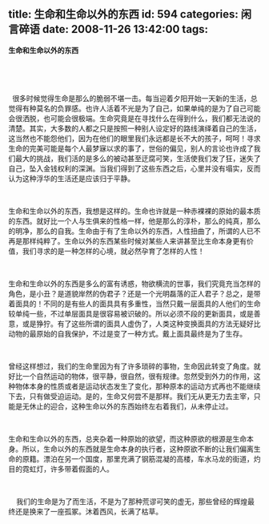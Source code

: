 title: 生命和生命以外的东西
id: 594
categories: 闲言碎语
date: 2008-11-26 13:42:00
tags:
---

**<span>生命和生命以外的东西</span>**

</br>

<span></span>

</br>

<span>&nbsp; </span><span>很多时候觉得生命是那么的脆弱不堪一击。每当迎着夕阳开始一天新的生活，总觉得有种莫名的负罪感。也许人活着不光是为了自己，如果单纯的是为了自己可能会很洒脱，也可能会很极端。生命究竟是在寻找什么在得到什么，我们都无法说的清楚。其实，大多数的人都之只是按照一种别人设定好的路线演绎着自己的生活，这当然也不能怨他们，因为在他们的眼里我们永远都是长不大的孩子，呵呵！寻求生命的完美可能是每个人最梦寐以求的事了，世俗的偏见，别人的言论也许成了我们最大的挑战，我们活的是多么的被动甚至迂腐可笑，生活使我们发了狂，迷失了自己，坠入金钱权利的深渊。当我们得到了这些东西之后，心里并没有塌实，反而认为这种浮华的生活还是应该归于平静。</span><span></span>

</br>

<span>生命和生命以外的东西，我想是这样的。生命也许就是一种赤裸裸的原始的最本质的东西。就好比一个人与生俱来的性格一样，他是那么的淳朴，那么的纯真，那么的明净，那么的自我。生命由于有了生命以外的东西，人性扭曲了，所谓的人已不再是那样纯粹了。生命以外的东西某些时候对某些人来讲甚至比生命本身更有价值，我们寻求的是一种怎样的心境，就必然孕育了怎样的人性！</span><span></span>

</br>

<span>生命和生命以外的东西是多么的富有诱惑，物欲横流的世事，我们究竟充当怎样的角色，是小丑？是道貌岸然的伪君子？还是一个光明磊落的正人君子？总之，是带着面具的！不同的是有些人的面具具有多重性，当然只戴一层面具的人他们的生命较单纯一些，不过单层面具是很容易被识破的。所以必须不段的更新面具，或是善意，或是狰狞。有了这些所谓的面具人虚伪了，人类这种变换面具的方法无疑好比动物的最原始的自我保护，不过是变了一种方式。戴上面具最终是为了生存。</span><span></span>

</br>

<span>曾经这样想过，我们的生命里因为有了许多琐碎的事物，生命因此转变了角度。就好比一个自然运动的物体，很平静，很自然，很有规律。忽然受到外力的作用，这种物体本身的性质或者是运动状态发生了变化，那种原本的运动方式再也不能继续下去，只有做受迫运动。是的，生命又何尝不是那样。我们无从更无力去主宰，只能是无休止的迎合，这种生命以外的东西始终左右着我们，从未停止过。</span><span></span>

</br>

<span>生命和生命以外的东西，总夹杂着一种原始的欲望，而这种原欲的根源是生命本身。所以，生命以外的东西就是生命本身的执行者，这种原欲不断的让我们偏离生命的原籍。漂泊在另一个国度，那里充满了钢筋混凝的高楼，车水马龙的街道，灼目的霓虹灯，许多带着假面的人。</span><span></span>

</br>

<span>&nbsp;&nbsp;&nbsp; </span><span>我们的生命是为了而生活，不是为了那种荒谬可笑的虚无，那些曾经的辉煌最终还是换来了一座孤冢。沐着西风，长满了枯草。</span><span></span>

</br>

<span><span>&nbsp;</span></span>
